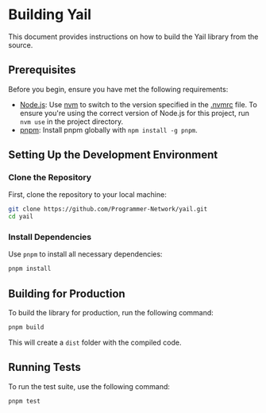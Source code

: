 # Building Yail

This document provides instructions on how to build the Yail library from the source.

## Prerequisites

Before you begin, ensure you have met the following requirements:

- [Node.js](https://nodejs.org/en/): Use [nvm](https://github.com/nvm-sh/nvm) to
  switch to the version specified in the [.nvmrc](./.nvmrc) file. To ensure
  you're using the correct version of Node.js for this project, run `nvm use` in
  the project directory.
- [pnpm](https://pnpm.io/): Install pnpm globally with `npm install -g pnpm`.

## Setting Up the Development Environment

### Clone the Repository

First, clone the repository to your local machine:

```bash
git clone https://github.com/Programmer-Network/yail.git
cd yail
```

### Install Dependencies

Use `pnpm` to install all necessary dependencies:

```bash
pnpm install
```

## Building for Production

To build the library for production, run the following command:

```bash
pnpm build
```

This will create a `dist` folder with the compiled code.

## Running Tests

To run the test suite, use the following command:

```bash
pnpm test
